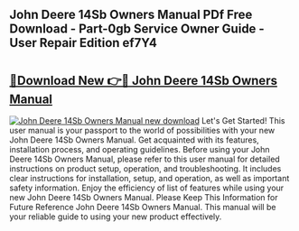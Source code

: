 ## John Deere 14Sb Owners Manual PDf Free Download - Part-0gb Service Owner Guide - User Repair Edition ef7Y4

# <h2><a href="http://bc3089.oget.top/?id=John+Deere+14Sb+Owners+Manual">🔗Download New 👉🔴 John Deere 14Sb Owners Manual</a></h2>

[![John Deere 14Sb Owners Manual new download](https://i.imgur.com/5g1atiW.png)](http://bc3089.oget.top/?id=John+Deere+14Sb+Owners+Manual)
Let's Get Started! This user manual is your passport to the world of possibilities with your new John Deere 14Sb Owners Manual. Get acquainted with its features, installation process, and operating guidelines. Before using your John Deere 14Sb Owners Manual, please refer to this user manual for detailed instructions on product setup, operation, and troubleshooting. It includes clear instructions for installation, setup, and operation, as well as important safety information. Enjoy the efficiency of list of features while using your new John Deere 14Sb Owners Manual. Please Keep This Information for Future Reference John Deere 14Sb Owners Manual. This manual will be your reliable guide to using your new product effectively.
